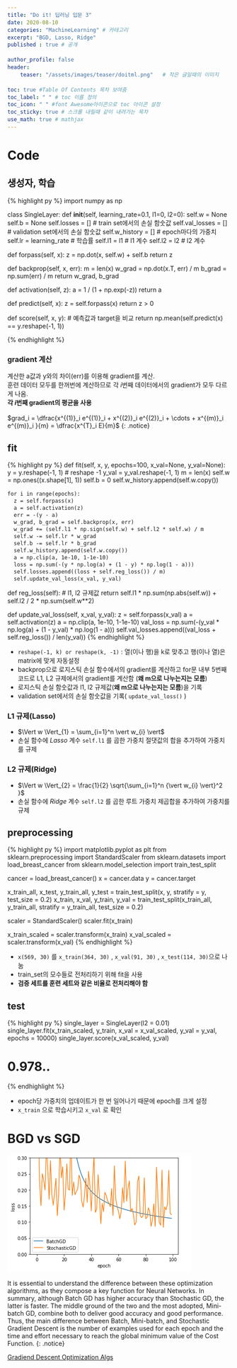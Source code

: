 ```yaml
---
title: "Do it! 딥러닝 입문 3"
date: 2020-08-10
categories: "MachineLearning" # 카테고리
excerpt: "BGD, Lasso, Ridge"
published : true # 공개

author_profile: false
header:
    teaser: "/assets/images/teaser/doitml.png"   # 작은 글일때의 이미지

toc: true #Table Of Contents 목차 보여줌
toc_label: " " # toc 이름 정의
toc_icon: " " #font Awesome아이콘으로 toc 아이콘 설정
toc_sticky: true # 스크롤 내릴때 같이 내려가는 목차
use_math: true # mathjax
---
```


# Code

## 생성자, 학습

{% highlight py %}
import numpy as np

class SingleLayer:
  def __init__(self, learning_rate=0.1, l1=0, l2=0):
    self.w = None
    self.b = None
    self.losses = []  # train set에서의 손실 함숫값
    self.val_losses = []  # validation set에서의 손실 함숫값
    self.w_history = [] # epoch마다의 가중치
    self.lr = learning_rate # 학습률
    self.l1 = l1  # l1 계수
    self.l2 = l2  # l2 계수

  def forpass(self, x):
    z = np.dot(x, self.w) + self.b
    return z

  def backprop(self, x, err):
    m = len(x)
    w_grad = np.dot(x.T, err) / m
    b_grad = np.sum(err) / m
    return w_grad, b_grad

  def activation(self, z):
    a = 1 / (1 + np.exp(-z))
    return a

  def predict(self, x):
    z = self.forpass(x)
    return z > 0

  def score(self, x, y):  # 예측값과 target을 비교
    return np.mean(self.predict(x) == y.reshape(-1, 1))

{% endhighlight %}

### gradient 계산

계산한 a값과 y와의 차이(err)를 이용해 gradient를 계산.<br>
훈련 데이터 모두를 한꺼번에 계산하므로 각 $i$번째 데이터에서의 gradient가 모두 다르게 나옴.<br>
**각 $i$번째 gradient의 평균을 사용**<br><br>
$grad_i =  \dfrac{x^{(1)}_i e^{(1)}_i + x^{(2)}_i e^{(2)}_i +  \cdots  + x^{(m)}_i e^{(m)}_i }{m}  =  \dfrac{x^{T}_i E}{m}$
{: .notice}

## fit

{% highlight py %}
  def fit(self, x, y, epochs=100, x_val=None, y_val=None):
    y = y.reshape(-1, 1) # reshape -1
    y_val = y_val.reshape(-1, 1)
    m = len(x)
    self.w = np.ones((x.shape[1], 1))
    self.b = 0
    self.w_history.append(self.w.copy())

    for i in range(epochs):
      z = self.forpass(x)
      a = self.activation(z)
      err = -(y - a)
      w_grad, b_grad = self.backprop(x, err)
      w_grad += (self.l1 * np.sign(self.w) + self.l2 * self.w) / m
      self.w -= self.lr * w_grad
      self.b -= self.lr * b_grad
      self.w_history.append(self.w.copy())
      a = np.clip(a, 1e-10, 1-1e-10)
      loss = np.sum(-(y * np.log(a) + (1 - y) * np.log(1 - a)))
      self.losses.append((loss + self.reg_loss()) / m)
      self.update_val_loss(x_val, y_val)

  def reg_loss(self): # l1, l2 규제값
    return self.l1 * np.sum(np.abs(self.w)) + self.l2 / 2 * np.sum(self.w**2)

  def update_val_loss(self, x_val, y_val):
    z = self.forpass(x_val)
    a = self.activation(z)
    a = np.clip(a, 1e-10, 1-1e-10)
    val_loss = np.sum(-(y_val * np.log(a) + (1 - y_val) * np.log(1 - a)))
    self.val_losses.append((val_loss + self.reg_loss()) / len(y_val))
{% endhighlight %}

- `reshape(-1, k) or reshape(k, -1)` : 열(이나 행)을 k로 맞추고 행(이나 열)은 matrix에 맞게 자동설정
- backprop으로 로지스틱 손실 함수에서의 gradient를 계산하고 for문 내부 5번째 코드로 L1, L2 규제에서의 gradient를 계산함 (**왜 m으로 나누는지는 모름**)
- 로지스틱 손실 함숫값과 l1, l2 규제값(**왜 m으로 나누는지는 모름**)을 기록
- validation set에서의 손실 함숫값을 기록( `update_val_loss()` )

### L1 규제(Lasso)

- $\Vert w \Vert_{1} = \sum_{i=1}^n \vert w_{i} \vert$
- 손실 함수에 $Lasso$ 계수 `self.l1` 를 곱한 가중치 절댓값의 합을 추가하여 가중치를 규제

### L2 규제(Ridge)

- $\Vert w \Vert_{2} = \frac{1}{2} \sqrt{\sum_{i=1}^n {\vert w_{i} \vert}^2 }$
- 손실 함수에 $Ridge$ 계수 `self.l2` 를 곱한 루트 가중치 제곱합을 추가하여 가중치를 규제


## preprocessing  


{% highlight py %}
import matplotlib.pyplot as plt
from sklearn.preprocessing import StandardScaler
from sklearn.datasets import load_breast_cancer
from sklearn.model_selection import train_test_split

cancer = load_breast_cancer()
x = cancer.data
y = cancer.target

x_train_all, x_test, y_train_all, y_test
  = train_test_split(x, y, stratify = y, test_size = 0.2)
x_train, x_val, y_train, y_val
  = train_test_split(x_train_all, y_train_all, stratify = y_train_all, test_size = 0.2)

scaler = StandardScaler()
scaler.fit(x_train)

x_train_scaled = scaler.transform(x_train)
x_val_scaled = scaler.transform(x_val)
{% endhighlight %}

- `x(569, 30)` 를 `x_train(364, 30)` , `x_val(91, 30)` , `x_test(114, 30)`으로 나눔
- train_set의 모수들로 전처리하기 위해 fit을 사용
- **검증 세트를 훈련 세트와 같은 비율로 전처리해야 함**

## test

{% highlight py %}
single_layer = SingleLayer(l2 = 0.01)
single_layer.fit(x_train_scaled, y_train, x_val = x_val_scaled, y_val = y_val, epochs = 10000)
single_layer.score(x_val_scaled, y_val)
  # 0.978..
{% endhighlight %}

- epoch당 가중치의 업데이트가 한 번 일어나기 때문에 epoch를 크게 설정
- `x_train` 으로 학습시키고 `x_val` 로 확인


# BGD vs SGD



![](/assets/posts/ml/c804fcde.png)

It is essential to understand the difference between these optimization algorithms, as they compose a key function for Neural Networks. In summary, although Batch GD has higher accuracy than Stochastic GD, the latter is faster. The middle ground of the two and the most adopted, Mini-batch GD, combine both to deliver good accuracy and good performance. <br>Thus, the main difference between Batch, Mini-batch, and Stochastic Gradient Descent is the number of examples used for each epoch and the time and effort necessary to reach the global minimum value of the Cost Function.
{: .notice}

[Gradiend Descent Optimization Algs](http://shuuki4.github.io/deep%20learning/2016/05/20/Gradient-Descent-Algorithm-Overview.html)
